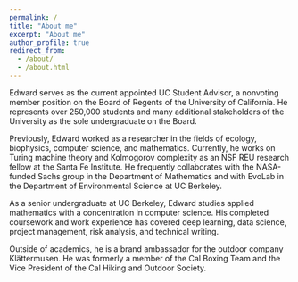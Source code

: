 ```yaml
---
permalink: /
title: "About me"
excerpt: "About me"
author_profile: true
redirect_from:
  - /about/
  - /about.html
---
```


Edward serves as the current appointed UC Student Advisor, a nonvoting member position on the Board of Regents of the University of California. He represents over 250,000 students and many additional stakeholders of the University as the sole undergraduate on the Board.

Previously, Edward worked as a researcher in the fields of ecology, biophysics, computer science, and mathematics. Currently, he works on Turing machine theory and Kolmogorov complexity as an NSF REU research fellow at the Santa Fe Institute. He frequently collaborates with the NASA-funded Sachs group in the Department of Mathematics and with EvoLab in the Department of Environmental Science at UC Berkeley.

As a senior undergraduate at UC Berkeley, Edward studies applied mathematics with a concentration in computer science. His completed coursework and work experience has covered deep learning, data science, project management, risk analysis, and technical writing.

Outside of academics, he is a brand ambassador for the outdoor company Klättermusen. He was formerly a member of the Cal Boxing Team and the Vice President of the Cal Hiking and Outdoor Society.
